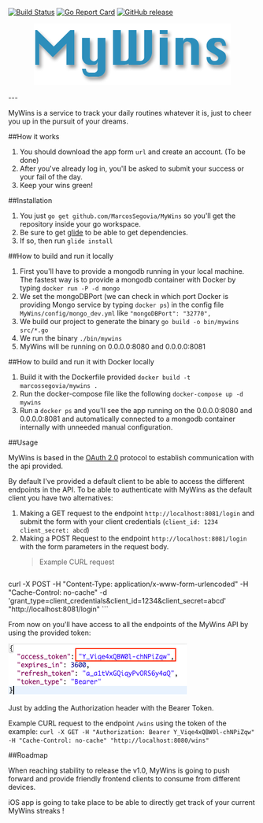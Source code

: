 [![Build Status](https://travis-ci.org/MarcosSegovia/MyWins.svg?branch=master)](https://travis-ci.org/MarcosSegovia/MyWins)
[![Go Report Card](https://goreportcard.com/badge/github.com/MarcosSegovia/MyWins)](https://goreportcard.com/report/github.com/MarcosSegovia/MyWins)
[![GitHub release](https://img.shields.io/badge/release-v0.1-blue.svg)](https://github.com/MarcosSegovia/MyWins/releases/tag/v0.1)

<p align="center">
	<img alt="MyWins" src="logo.png?raw=true">
</p>
---

MyWins is a service to track your daily routines whatever it is, just to cheer you up in the pursuit of your dreams.

##How it works

1. You should download the app form `url` and create an account. (To be done)
2. After you've already log in, you'll be asked to submit your success or your fail of the day.
3. Keep your wins green!

##Installation

1. You just `go get github.com/MarcosSegovia/MyWins` so you'll get the repository inside your go workspace.
2. Be sure to get [glide](https://github.com/Masterminds/glide) to be able to get dependencies. 
3. If so, then run `glide install`


##How to build and run it locally

1. First you'll have to provide a mongodb running in your local machine. The fastest way is to provide a mongodb container with Docker by typing `docker run -P -d mongo`
2. We set the mongoDBPort (we can check in which port Docker is providing Mongo service by typing `docker ps`) in the config file `MyWins/config/mongo_dev.yml` like `"mongoDBPort": "32770",`
3. We build our project to generate the binary `go build -o bin/mywins src/*.go`
4. We run the binary `./bin/mywins`
3. MyWins will be running on 0.0.0.0:8080 and 0.0.0.0:8081

##How to build and run it with Docker locally

1. Build it with the Dockerfile provided `docker build -t marcossegovia/mywins .`
2. Run the docker-compose file like the following `docker-compose up -d mywins`
3. Run a `docker ps` and you'll see the app running on the 0.0.0.0:8080 and 0.0.0.0:8081 and automatically connected to a mongodb container internally with unneeded manual configuration.

##Usage

MyWins is based in the [OAuth 2.0](https://oauth.net/2/) protocol to establish communication with the api provided.

By default I've provided a default client to be able to access the different endpoints in the API.
To be able to authenticate with MyWins as the default client you have two alternatives:

1. Making a GET request to the endpoint `http://localhost:8081/login` and submit the form with your client credentials (`client_id: 1234` `client_secret: abcd`)
2. Making a POST Request to the endpoint `http://localhost:8081/login` with the form parameters in the request body.
    > Example CURL request
    ```
curl -X POST -H "Content-Type: application/x-www-form-urlencoded" -H "Cache-Control: no-cache" -d 'grant_type=client_credentials&client_id=1234&client_secret=abcd' "http://localhost:8081/login"
    ```

From now on you'll have access to all the endpoints of the MyWins API by using the provided token:

![Token Response Example](/token_example.png)

Just by adding the Authorization header with the Bearer Token.

Example CURL request to the endpoint `/wins` using the token of the example:
`curl -X GET -H "Authorization: Bearer Y_Viqe4xQBW0l-chNPiZqw" -H "Cache-Control: no-cache" "http://localhost:8080/wins"`

##Roadmap

When reaching stability to release the v1.0, MyWins is going to push forward and provide friendly frontend clients to consume from different devices.

iOS app is going to take place to be able to directly get track of your current MyWins streaks !
